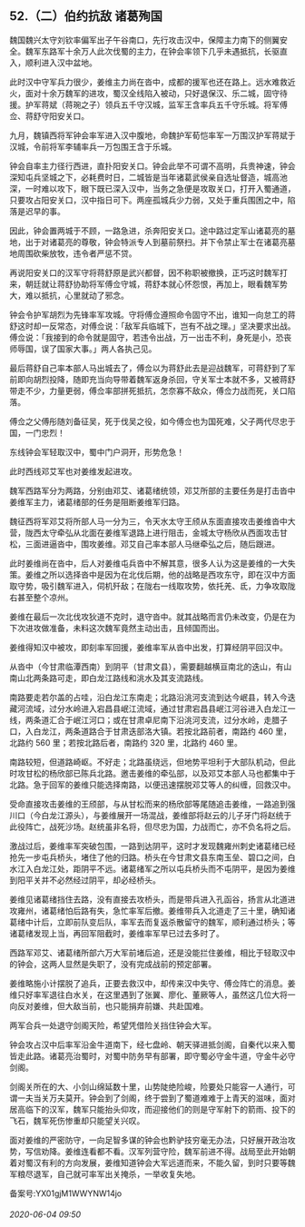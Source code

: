 ## 52.（二）伯约抗敌 诸葛殉国
魏国魏兴太守刘钦率偏军出子午谷南口，先行攻击汉中，保障主力南下的侧翼安全。魏军东路军十余万人此次伐蜀的主力，在钟会率领下几乎未遇抵抗，长驱直入，顺利进入汉中盆地。



此时汉中守军兵力很少，姜维主力尚在沓中，成都的援军也还在路上。远水难救近火，面对十余万魏军的进攻，蜀汉全线陷入被动，只好退保汉、乐二城，固守待援。护军蒋斌（蒋琬之子）领兵五千守汉城，监军王含率兵五千守乐城。将军傅佥、蒋舒守阳安关口。



九月，魏镇西将军钟会率军进入汉中腹地，命魏护军荀恺率军一万围汉护军蒋斌于汉城，令前将军李辅率兵一万包围王含于乐城。



钟会自率主力径行西进，直扑阳安关口。钟会此举不可谓不高明，兵贵神速，钟会深知屯兵坚城之下，必耗费时日，二城皆是当年诸葛武侯亲自选址督造，城高池深，一时难以攻下，眼下既已深入汉中，当务之急便是攻取关口，打开入蜀通道，只要攻占阳安关口，汉中指日可下。两座孤城兵少力弱，又处于重兵围困之中，陷落是迟早的事。



因此，钟会置两城于不顾，一路急进，杀奔阳安关口。途中路过定军山诸葛亮的墓地，出于对诸葛亮的尊敬，钟会特派专人到墓前祭扫。并下令禁止军士在诸葛亮墓地周围砍柴放牧，违令者严惩不贷。



再说阳安关口的汉军守将蒋舒原是武兴都督，因不称职被撤换，正巧这时魏军打来，朝廷就让蒋舒协助将军傅佥守城，蒋舒本就心怀怨恨，再加上，眼看魏军势大，难以抵抗，心里就动了邪念。



钟会令护军胡烈为先锋率军攻城。守将傅佥遵照命令固守不出，谁知一向怠工的蒋舒这时却一反常态，对傅佥说：「敌军兵临城下，岂有不战之理。」坚决要求出战。傅佥说：「我接到的命令就是固守，若违令出战，万一出击不利，身死是小，恐丧师辱国，误了国家大事。」两人各执己见。



最后蒋舒自己率本部人马出城去了，傅佥以为蒋舒此去是迎战魏军，可蒋舒到了军前即向胡烈投降，随即充当向导带着魏军返身杀回，守关军士本就不多，又被蒋舒带走不少，力量更弱，傅佥率部拼死抵抗，怎奈寡不敌众，傅佥力战而死，关口陷落。



傅佥之父傅彤随刘备征吴，死于伐吴之役，如今傅佥也为国死难，父子两代尽忠于国，一门忠烈！



东线钟会军轻取汉中，蜀中门户洞开，形势危急！



此时西线邓艾军也对姜维发起进攻。



魏军西路军分为两路，分别由邓艾、诸葛绪统领，邓艾所部的主要任务是打击沓中姜维军主力，诸葛绪部的任务是阻断姜维军归路。



魏征西将军邓艾将所部人马一分为三，令天水太守王颀从东面直接攻击姜维沓中大营，陇西太守牵弘从北面在姜维军退路上进行阻击，金城太守杨欣从西面攻击甘松，三面进逼沓中，围攻姜维。邓艾自己率本部人马继牵弘之后，随后跟进。



此时姜维尚在沓中，后人对姜维屯兵沓中不解其意，很多人认为这是姜维的一大失策。姜维之所以选择沓中是因为在北伐后期，他的战略是西攻东守，即在汉中方面取守势，吸引魏军进入，伺机歼敌；在陇右一线取攻势，依托羌、氐，力争攻取陇右甚至整个凉州。



姜维在最后一次北伐攻狄道不克时，退守沓中。就其战略而言仍未改变，仍是在为下次进攻做准备，未料这次魏军竟然主动出击，且倾国而出。



姜维得知汉中被攻，即刻率军回援，姜维率军从沓中出发，打算经阴平回汉中。



从沓中（今甘肃临潭西南）到阴平（甘肃文县），需要翻越横亘南北的迭山，有山南山北两条路可走，即白龙江路线和洮水及其支流路线。



南路要走若尔盖的占哇，沿白龙江东南走；北路沿洮河支流到达今岷县，转入今迭藏河流域，过分水岭进入宕昌县岷江流域，通过甘肃宕昌县岷江河谷进入白龙江一线，两条道汇合于岷江河口；或在甘肃卓尼南下沿洮河支流，过分水岭，走腊子口，入白龙江，两条道路合于甘肃迭部洛大镇。若按北路前者，南路约 460 里，北路约 560 里；若按北路后者，南路约 320 里，北路约 460 里。



南路较短，但道路崎岖。不好走；北路虽绕远，但地势平坦利于大部队机动，但此时攻甘松的杨欣部已陈兵北路。邀击姜维的牵弘部，以及邓艾本部人马也都集中于北路。急于回军的姜维只能选择南路，以便迅速摆脱邓艾等人的纠缠，回救汉中。



受命直接攻击姜维的王颀部，与从甘松而来的杨欣部等尾随追击姜维，一路追到强川口（今白龙江源头），与姜维展开一场混战，姜维部将赵云的儿子牙门将赵统于此役阵亡，战死沙场。赵统虽非名将，但尽忠为国，力战而亡，亦不负名将之后。



激战过后，姜维率军突破包围，一路到达阴平，这时才发现魏雍州刺史诸葛绪已经抢先一步屯兵桥头，堵住了他的归路。桥头在今甘肃文县东南玉垒、碧口之间，白水江入白龙江处，距阴平不远。诸葛绪军之所以屯兵桥头而不屯阴平，是因为姜维到阳平关并不必然经过阴平，却必经桥头。



姜维见诸葛绪挡住去路，没有直接去攻桥头，而是带兵进入孔函谷，扬言从北道进攻雍州，诸葛绪怕后路有失，急忙率军后撤。姜维带兵入北道走了三十里，确知诸葛绪中计后，立即前队变后队，率军去而复返杀散留守的魏军，顺利通过桥头；等诸葛绪发现上当，再回军阻截时，姜维率军早已过去多时了。



西路军邓艾、诸葛绪所部六万大军前堵后追，还是没能拦住姜维，相比于轻取汉中的钟会，这两人显然是失职了，没有完成战前的预定部署。



姜维略施小计摆脱了追兵，正要去救汉中，却传来汉中失守、傅佥阵亡的消息。姜维只好率军退往白水关，在这里遇到了张翼、廖化、董厥等人，虽然这几位大将一向反对姜维，但大敌当前，也只能捐弃前嫌、共赴国难。



两军合兵一处退守剑阁天险，希望凭借险关挡住钟会大军。



钟会攻占汉中后率军沿金牛道南下，经七盘岭、朝天驿进抵剑阁，自秦代以来入蜀皆走此路。诸葛亮治蜀时，对蜀中防务早有部署，即守蜀必守金牛道，守金牛必守剑阁。



剑阁关所在的大、小剑山绵延数十里，山势陡绝险峻，险要处只能容一人通行，可谓一夫当关万夫莫开。钟会到了剑阁，终于尝到了蜀道难难于上青天的滋味，面对居高临下的汉军，魏军只能抬头仰攻，而迎接他们的则是守军射下的箭雨、投下的飞石，魏军死伤惨重却只能望关兴叹。



面对姜维的严密防守，一向足智多谋的钟会也黔驴技穷毫无办法，只好展开政治攻势，写信劝降。姜维连看都不看。汉军列营守险，魏军前进不得。战局至此开始朝着对蜀汉有利的方向发展，姜维知道钟会大军远道而来，不能久留，到时只要等魏军粮尽退军，自己就可率军出关掩杀，一举收复失地。



备案号:YX01gjM1WWYNW14jo


###### 2020-06-04 09:50
